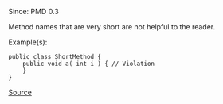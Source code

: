 Since: PMD 0.3

Method names that are very short are not helpful to the reader.

Example(s):
```
public class ShortMethod {
	public void a( int i ) { // Violation
	}
}
```

[Source](https://pmd.github.io/pmd-5.5.4/pmd-java/rules/java/naming.html#ShortMethodName)

